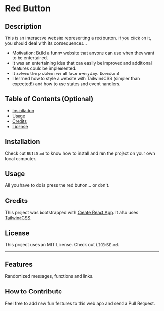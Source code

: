 # Red Button

## Description

This is an interactive website representing a red button. If you click on it, you should deal with its consequences...
 
- Motivation: Build a funny website that anyone can use when they want to be entertained.
- It was an entertaining idea that can easily be improved and additional features could be implemented.
- It solves the problem we all face everyday: Boredom!
- I learned how to style a website with TailwindCSS (simpler than expected!) and how to use states and event handlers.

## Table of Contents (Optional)

- [Installation](#installation)
- [Usage](#usage)
- [Credits](#credits)
- [License](#license)

## Installation

Check out `BUILD.md` to know how to install and run the project on your own local computer.
  
## Usage

All you have to do is press the red button... or don't.

## Credits


This project was bootstrapped with [Create React App](https://github.com/facebook/create-react-app).
It also uses [TailwindCSS](https://tailwindcss.com/).

## License

This project uses an MIT License. Check out `LICENSE.md`.

---


## Features

Randomized messages, functions and links.
  
## How to Contribute

Feel free to add new fun features to this web app and send a Pull Request.
  
